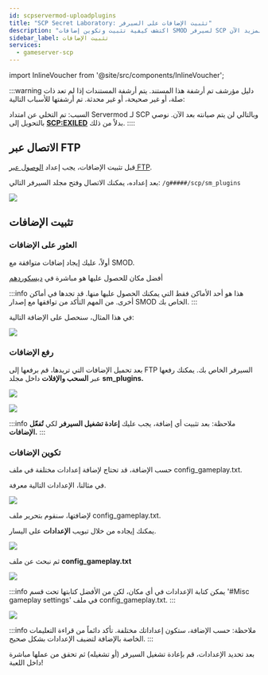 ```yaml
---
id: scpservermod-uploadplugins
title: "SCP Secret Laboratory: تثبيت الإضافات على السيرفر"
description: "اكتشف كيفية تثبيت وتكوين إضافات SMOD لسيرفر SCP الخاص بك لتعزيز طريقة اللعب وميزات السيرفر → تعلّم المزيد الآن"
sidebar_label: تثبيت الإضافات
services:
  - gameserver-scp
---
```


import InlineVoucher from '@site/src/components/InlineVoucher';

:::warning دليل مؤرشف
تم أرشفة هذا المستند. يتم أرشفة المستندات إذا لم تعد ذات صلة، أو غير صحيحة، أو غير محدثة. تم أرشفتها للأسباب التالية:

السبب: تم التخلي عن امتداد Servermod لـ SCP وبالتالي لن يتم صيانته بعد الآن. نوصي بالتحويل إلى **[SCP:EXILED](exiled-plugins.md)** بدلاً من ذلك.
::::

<InlineVoucher />

## الاتصال عبر FTP

قبل تثبيت الإضافات، يجب إعداد [الوصول عبر FTP](gameserver-ftpaccess.md).

بعد إعداده، يمكنك الاتصال وفتح مجلد السيرفر التالي:
`/g#####/scp/sm_plugins`

![](https://screensaver01.zap-hosting.com/index.php/s/2Fid5MKq57YDCNj/preview)

## تثبيت الإضافات

### العثور على الإضافات

أولاً، عليك إيجاد إضافات متوافقة مع SMOD.

أفضل مكان للحصول عليها هو مباشرة في [ديسكوردهم](https://discord.gg/T9aurNf)

:::info
هذا هو أحد الأماكن فقط التي يمكنك الحصول عليها منها. قد تجدها في أماكن أخرى. من المهم التأكد من توافقها مع إصدار SMOD الخاص بك.
:::

في هذا المثال، سنحصل على الإضافة التالية:

![](https://screensaver01.zap-hosting.com/index.php/s/bEEQP3cm33fgMFi/preview)

### رفع الإضافات

بعد تحميل الإضافات التي تريدها، قم برفعها إلى FTP السيرفر الخاص بك. يمكنك رفعها عبر **السحب والإفلات** داخل مجلد **sm_plugins.**

![](https://screensaver01.zap-hosting.com/index.php/s/HzRKJXFyENqK4N8/preview)

![](https://screensaver01.zap-hosting.com/index.php/s/kSSMs23E6g4PfwN/preview)

:::info
ملاحظة: بعد تثبيت أي إضافة، يجب عليك **إعادة تشغيل السيرفر** لكي **تُفعّل الإضافات.**
:::

### تكوين الإضافات

حسب الإضافة، قد تحتاج لإضافة إعدادات مختلفة في ملف config_gameplay.txt.

في مثالنا، الإعدادات التالية معرفة.

![](https://screensaver01.zap-hosting.com/index.php/s/5PrLzeCQaFamGRn/preview)

لإضافتها، سنقوم بتحرير ملف config_gameplay.txt.

يمكنك إيجاده من خلال تبويب **الإعدادات** على اليسار.

![](https://screensaver01.zap-hosting.com/index.php/s/mMck39x2mEnLtLY/preview)

ثم نبحث عن ملف **config_gameplay.txt**

![](https://screensaver01.zap-hosting.com/index.php/s/SGLpBYM5DAWRRzN/preview)

:::info
يمكن كتابة الإعدادات في أي مكان، لكن من الأفضل كتابتها تحت قسم '#Misc gameplay settings' في ملف config_gameplay.txt.
:::

![](https://screensaver01.zap-hosting.com/index.php/s/JMK542jpCj472ag/preview)

:::info
ملاحظة: حسب الإضافة، ستكون إعداداتك مختلفة. تأكد دائماً من قراءة التعليمات الخاصة بالإضافة لتضيف الإعدادات بشكل صحيح.
:::

بعد تحديد الإعدادات، قم بإعادة تشغيل السيرفر (أو تشغيله) ثم تحقق من عملها مباشرة داخل اللعبة!

<InlineVoucher />